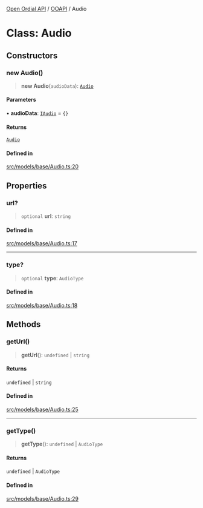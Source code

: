 [Open Ordial API](../../README.md) / [OOAPI](../README.md) / Audio

# Class: Audio

## Constructors

### new Audio()

> **new Audio**(`audioData`): [`Audio`](Audio.md)

#### Parameters

• **audioData**: [`IAudio`](../interfaces/IAudio.md) = `{}`

#### Returns

[`Audio`](Audio.md)

#### Defined in

[src/models/base/Audio.ts:20](https://github.com/open-ordinal/open-ordinal-api/blob/727b99edb71d9e2feb76fbc2eae8d4b22e6a8312/src/models/base/Audio.ts#L20)

## Properties

### url?

> `optional` **url**: `string`

#### Defined in

[src/models/base/Audio.ts:17](https://github.com/open-ordinal/open-ordinal-api/blob/727b99edb71d9e2feb76fbc2eae8d4b22e6a8312/src/models/base/Audio.ts#L17)

***

### type?

> `optional` **type**: `AudioType`

#### Defined in

[src/models/base/Audio.ts:18](https://github.com/open-ordinal/open-ordinal-api/blob/727b99edb71d9e2feb76fbc2eae8d4b22e6a8312/src/models/base/Audio.ts#L18)

## Methods

### getUrl()

> **getUrl**(): `undefined` \| `string`

#### Returns

`undefined` \| `string`

#### Defined in

[src/models/base/Audio.ts:25](https://github.com/open-ordinal/open-ordinal-api/blob/727b99edb71d9e2feb76fbc2eae8d4b22e6a8312/src/models/base/Audio.ts#L25)

***

### getType()

> **getType**(): `undefined` \| `AudioType`

#### Returns

`undefined` \| `AudioType`

#### Defined in

[src/models/base/Audio.ts:29](https://github.com/open-ordinal/open-ordinal-api/blob/727b99edb71d9e2feb76fbc2eae8d4b22e6a8312/src/models/base/Audio.ts#L29)
